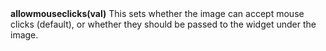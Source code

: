 <a name="allowmouseclicks"><h3 style="padding-top: 40px; margin-top: 40px;"></h3></a>
**allowmouseclicks(val)** This sets whether the image can accept mouse clicks (default), or whether they should be passed to the widget under the image. 